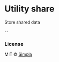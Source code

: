 # Utility share

Store shared data

--

### License

MIT © [Simpla](admin@simpla.io)

[bower-badge]: https://img.shields.io/bower/v/sm-helper-share.svg
[bowerlicense-badge]: https://img.shields.io/bower/l/sm-helper-share.svg
[travis-badge]: https://img.shields.io/travis/simplaio/sm-helper-share.svg
[travis-url]: https://travis-ci.org/simplaio/sm-helper-share
[bowerdeps-badge]: https://img.shields.io/gemnasium/simplaio/sm-helper-share.svg
[bowerdeps-url]: https://gemnasium.com/bower/sm-helper-share
[npmdeps-badge]: https://img.shields.io/david/simplaio/sm-helper-share.svg
[npmdeps-url]: https://david-dm.org/simplaio/sm-helper-share
[npmdevdeps-badge]: https://img.shields.io/david/dev/simplaio/sm-helper-share.svg?theme=shields.io
[npmdevdeps-url]: https://david-dm.org/dev/simplaio/sm-helper-share#info=devDependencies
